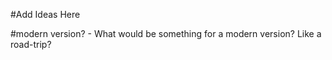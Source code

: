 #Add Ideas Here

#modern version? - What would be something for a modern version? Like a road-trip?
